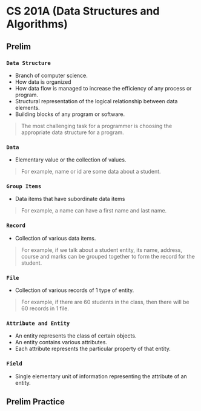 # CS 201A (Data Structures and Algorithms)

## Prelim

### `Data Structure`
- Branch of computer science.
- How data is organized
- How data flow is managed to increase the efficiency of any process or program.
- Structural representation of the logical relationship between data elements.
- Building blocks of any program or software.

> The most challenging task for a programmer is choosing the appropriate data structure for a program.

### `Data`
- Elementary value or the collection of values.
> For example, name or id are some data about a student.

### `Group Items`
- Data items that have subordinate data items
> For example, a name can have a first name and last name.

### `Record`
- Collection of various data items.
> For example, if we talk about a student entity, its name, address, course and marks can be grouped together to form the record for the student.

### `File`
- Collection of various records of 1 type of entity.
> For example, if there are 60 students in the class, then there will be 60 records in 1 file.

### `Attribute and Entity`
- An entity represents the class of certain objects.
- An entity contains various attributes.
- Each attribute represents the particular property of that entity.

### `Field`
- Single elementary unit of information representing the attribute of an entity.

## Prelim Practice
